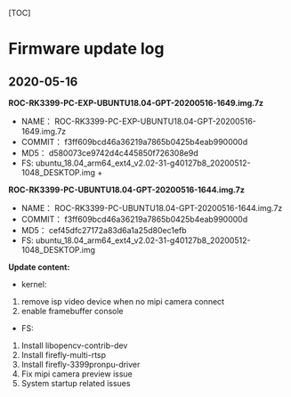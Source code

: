 [TOC]


# Firmware update log

## 2020-05-16 
**ROC-RK3399-PC-EXP-UBUNTU18.04-GPT-20200516-1649.img.7z**

* NAME： ROC-RK3399-PC-EXP-UBUNTU18.04-GPT-20200516-1649.img.7z
* COMMIT： f3ff609bcd46a36219a7865b0425b4eab990000d
* MD5： d580073ce9742d4c445850f726308e9d
* FS: ubuntu_18.04_arm64_ext4_v2.02-31-g40127b8_20200512-1048_DESKTOP.img + 

**ROC-RK3399-PC-UBUNTU18.04-GPT-20200516-1644.img.7z**

* NAME： ROC-RK3399-PC-UBUNTU18.04-GPT-20200516-1644.img.7z
* COMMIT： f3ff609bcd46a36219a7865b0425b4eab990000d
* MD5： cef45dfc27172a83d6a1a25d80ec1efb
* FS: ubuntu_18.04_arm64_ext4_v2.02-31-g40127b8_20200512-1048_DESKTOP.img

**Update content:**
* kernel:
1. remove isp video device when no mipi camera connect
2. enable framebuffer console

* FS:
1. Install libopencv-contrib-dev
2. Install firefly-multi-rtsp
3. Install firefly-3399pronpu-driver
4. Fix mipi camera preview issue
5. System startup related issues
